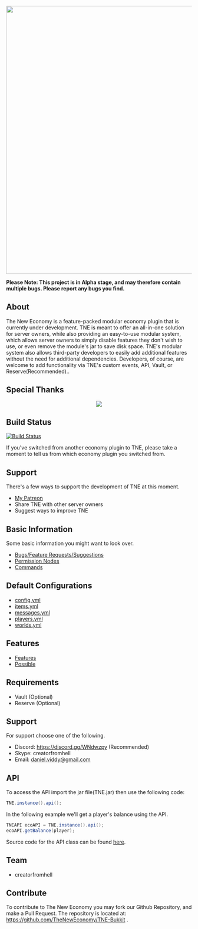 <p align="center">
    <img src="http://i.imgur.com/eDlmaed.png" width="728" />
</p>

**Please Note: This project is in Alpha stage, and may therefore contain multiple bugs. Please report any bugs you find.**  

About
--------------
The New Economy is a feature-packed modular economy plugin that is currently under development. TNE is meant to offer an all-in-one solution for server owners, while also providing an easy-to-use modular system, which allows
server owners to simply disable features they don't wish to use, or even remove the module's jar to save disk space. TNE's modular system also allows third-party developers to easily add additional features without
the need for additional dependencies. Developers, of course, are welcome to add functionality via TNE's custom events, API, Vault, or Reserve(Recommended)..

Special Thanks
--------------
<p align="center">
    <img src="https://www.worldsrc.org/uploadimage/307c9b78_WorldSrc.com_img_EJ_Technologies_JProfiler.jpg" />
</p>


Build Status
--------------
[![Build Status](https://travis-ci.org/TheNewEconomy/TNE-Bukkit.svg?branch=master)](https://travis-ci.org/TheNewEconomy/TNE-Bukkit)

If you've switched from another economy plugin to TNE, please take a moment to tell us from which economy plugin you switched from.

Support
-------------
There's a few ways to support the development of TNE at this moment.

* [My Patreon](https://www.patreon.com/creatorfromhell)
* Share TNE with other server owners
* Suggest ways to improve TNE

Basic Information
----------
Some basic information you might want to look over.
- [Bugs/Feature Requests/Suggestions](https://github.com/TheNewEconomy/TNE-Bukkit/issues)
- [Permission Nodes](https://github.com/TheNewEconomy/TNE-Bukkit/wiki/Permissions-&-Commands)
- [Commands](https://github.com/TheNewEconomy/TNE-Bukkit/wiki/Permissions-&-Commands)

Default Configurations
----------
- [config.yml](https://github.com/TheNewEconomy/TNE-Bukkit/blob/master/TNE/src/net/tnemc/resources/config.yml)
- [items.yml](https://github.com/TheNewEconomy/TNE-Bukkit/blob/master/TNE/src/net/tnemc/resources/items.yml)
- [messages.yml](https://github.com/TheNewEconomy/TNE-Bukkit/blob/master/TNE/src/net/tnemc/resources/messages.yml)
- [players.yml](https://github.com/TheNewEconomy/TNE-Bukkit/blob/master/TNE/src/net/tnemc/resources/players.yml)
- [worlds.yml](https://github.com/TheNewEconomy/TNE-Bukkit/blob/master/TNE/src/net/tnemc/resources/worlds.yml)

Features
----------
- [Features](https://github.com/TheNewEconomy/TNE-Bukkit/blob/master/Features.md) 
- [Possible](https://github.com/TheNewEconomy/TNE-Bukkit/blob/master/Possible.md) 

Requirements
----------
- Vault (Optional) 
- Reserve (Optional)

Support
----------
For support choose one of the following.

- Discord: https://discord.gg/WNdwzpy (Recommended)
- Skype: creatorfromhell
- Email: daniel.viddy@gmail.com  

API
---------
To access the API import the jar file(TNE.jar) then use the following code:  

```java
TNE.instance().api();  
```

In the following example we'll get a player's balance using the API.  

```java
TNEAPI ecoAPI = TNE.instance().api();  
ecoAPI.getBalance(player);
```

Source code for the API class can be found [here](https://github.com/TheNewEconomy/TNE-Bukkit/blob/master/src/com/github/tnerevival/core/api/TNEAPI.java).


Team
----------
- creatorfromhell  

Contribute
----------
To contribute to The New Economy you may fork our Github Repository, and make a Pull Request. The repository is located at: https://github.com/TheNewEconomy/TNE-Bukkit .
